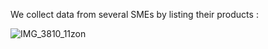 We collect data from several SMEs by listing their products :

![IMG_3810_11zon](https://github.com/sulthonpriyan/CapstoneProjectTeamC23-PS081/assets/126763511/6b96fd18-6525-4d37-ae8d-53ed1d8b699e)

